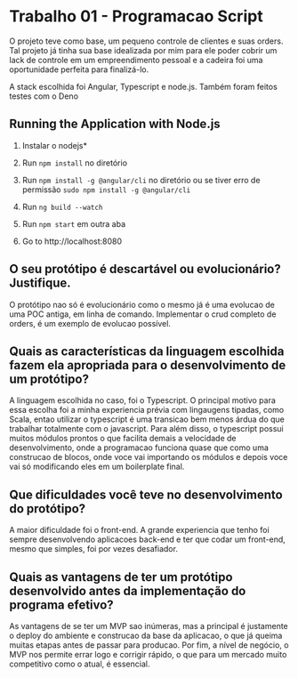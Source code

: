 # Trabalho 01 - Programacao Script

O projeto teve como base, um pequeno controle de clientes e suas orders. Tal projeto já tinha sua base idealizada por mim para ele poder cobrir um lack de controle em um empreendimento pessoal e a cadeira foi uma oportunidade perfeita para finalizá-lo.

A stack escolhida foi Angular, Typescript e node.js. Também foram feitos testes com o Deno



## Running the Application with Node.js

1. Instalar o nodejs*

1. Run `npm install` no diretório

1. Run `npm install -g @angular/cli` no diretório ou se tiver erro de permissão `sudo npm install -g @angular/cli`

1. Run `ng build --watch` 

1. Run `npm start` em outra aba

1. Go to http://localhost:8080 

## O seu protótipo é descartável ou evolucionário? Justifique.

O protótipo nao só é evolucionário como o mesmo já é uma evolucao de uma POC antiga, em linha de comando. Implementar o crud completo de orders, é um exemplo de evolucao possível.

## Quais as características da linguagem escolhida fazem ela apropriada para o desenvolvimento de um protótipo?

A linguagem escolhida no caso, foi o Typescript. 
O principal motivo para essa escolha foi a minha experiencia prévia com lingaugens tipadas, como Scala, entao utilizar o typescript é uma transicao bem menos árdua do que trabalhar totalmente com o javascript.
Para além disso, o typescript possui muitos módulos prontos o que facilita demais a velocidade de desenvolvimento, onde a programacao funciona quase que como uma construcao de blocos, onde voce vai importando os módulos e depois voce vai só modificando eles em um boilerplate final.

## Que dificuldades você teve no desenvolvimento do protótipo?

A maior dificuldade foi o front-end. A grande experiencia que tenho foi sempre desenvolvendo aplicacoes back-end e ter que codar um front-end, mesmo que simples, foi por vezes desafiador.

## Quais as vantagens de ter um protótipo desenvolvido antes da implementação do programa efetivo?

As vantagens de se ter um MVP sao inúmeras, mas a principal é justamente o deploy do ambiente e construcao da base da aplicacao, o que já queima muitas etapas antes de passar para producao.
Por fim, a nível de negócio, o MVP nos permite errar logo e corrigir rápido, o que para um mercado muito competitivo como o atual, é essencial.

